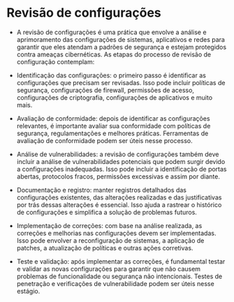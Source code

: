 # Revisão de configurações

- A revisão de configurações é uma prática que envolve a análise e aprimoramento das configurações de sistemas, aplicativos e redes para garantir que eles atendam a padrões de segurança e estejam protegidos contra ameaças cibernéticas. As etapas do processo de revisão de configuração contemplam:

- Identificação das configurações: o primeiro passo é identificar as configurações que precisam ser revisadas. Isso pode incluir políticas de segurança, configurações de firewall, permissões de acesso, configurações de criptografia, configurações de aplicativos e muito mais.

- Avaliação de conformidade: depois de identificar as configurações relevantes, é importante avaliar sua conformidade com políticas de segurança, regulamentações e melhores práticas. Ferramentas de avaliação de conformidade podem ser úteis nesse processo.

- Análise de vulnerabilidades: a revisão de configurações também deve incluir a análise de vulnerabilidades potenciais que podem surgir devido a configurações inadequadas. Isso pode incluir a identificação de portas abertas, protocolos fracos, permissões excessivas e assim por diante.

- Documentação e registro: manter registros detalhados das configurações existentes, das alterações realizadas e das justificativas por trás dessas alterações é essencial. Isso ajuda a rastrear o histórico de configurações e simplifica a solução de problemas futuros.

- Implementação de correções: com base na análise realizada, as correções e melhorias nas configurações devem ser implementadas. Isso pode envolver a reconfiguração de sistemas, a aplicação de patches, a atualização de políticas e outras ações corretivas.

- Teste e validação: após implementar as correções, é fundamental testar e validar as novas configurações para garantir que não causem problemas de funcionalidade ou segurança não intencionais. Testes de penetração e verificações de vulnerabilidade podem ser úteis nesse estágio.